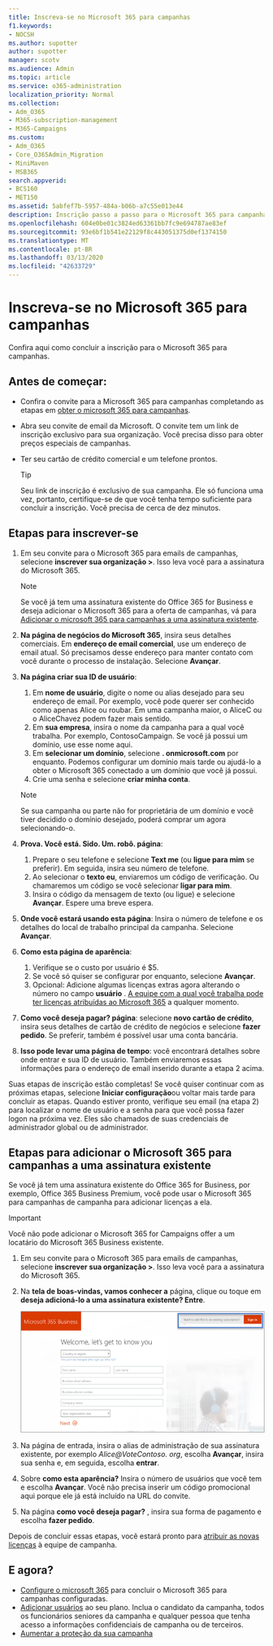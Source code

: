 ```yaml
---
title: Inscreva-se no Microsoft 365 para campanhas
f1.keywords:
- NOCSH
ms.author: supotter
author: supotter
manager: scotv
ms.audience: Admin
ms.topic: article
ms.service: o365-administration
localization_priority: Normal
ms.collection:
- Adm_O365
- M365-subscription-management
- M365-Campaigns
ms.custom:
- Adm_O365
- Core_O365Admin_Migration
- MiniMaven
- MSB365
search.appverid:
- BCS160
- MET150
ms.assetid: 5abfef7b-5957-484a-b06b-a7c55e013e44
description: Inscrição passo a passo para o Microsoft 365 para campanhas. Proteger sua campanha contra ameaças cybersecurity a email, dados e comunicação.
ms.openlocfilehash: 604e0be01c3824ed63361bb7fc9e694787ae83ef
ms.sourcegitcommit: 93e6bf1b541e22129f8c443051375d0ef1374150
ms.translationtype: MT
ms.contentlocale: pt-BR
ms.lasthandoff: 03/13/2020
ms.locfileid: "42633729"
---
```

# <a name="sign-up-for-microsoft-365-for-campaigns"></a>Inscreva-se no Microsoft 365 para campanhas 

Confira aqui como concluir a inscrição para o Microsoft 365 para campanhas.

## <a name="before-you-start"></a>Antes de começar: 
- Confira o convite para a Microsoft 365 para campanhas completando as etapas em [obter o microsoft 365 para campanhas](get-microsoft-365-campaigns.md#get-microsoft-365-for-campaigns). 
- Abra seu convite de email da Microsoft. O convite tem um link de inscrição exclusivo para sua organização. Você precisa disso para obter preços especiais de campanhas.
- Ter seu cartão de crédito comercial e um telefone prontos. 

    > [!TIP]
    > Seu link de inscrição é exclusivo de sua campanha. Ele só funciona uma vez, portanto, certifique-se de que você tenha tempo suficiente para concluir a inscrição. Você precisa de cerca de dez minutos. 

## <a name="steps-to-sign-up"></a>Etapas para inscrever-se

1. Em seu convite para o Microsoft 365 para emails de campanhas, selecione **inscrever sua organização >**. Isso leva você para a assinatura do Microsoft 365.
    > [!NOTE]
    > Se você já tem uma assinatura existente do Office 365 for Business e deseja adicionar o Microsoft 365 para a oferta de campanhas, vá para [Adicionar o microsoft 365 para campanhas a uma assinatura existente](#steps-to-add-microsoft-365-for-campaigns-to-an-existing-subscription).
1. **Na página de negócios do Microsoft 365**, insira seus detalhes comerciais. Em **endereço de email comercial**, use um endereço de email atual. Só precisamos desse endereço para manter contato com você durante o processo de instalação. Selecione **Avançar**.
1. **Na página criar sua ID de usuário**:
    1. Em **nome de usuário**, digite o nome ou alias desejado para seu endereço de email. Por exemplo, você pode querer ser conhecido como apenas Alice ou roubar. Em uma campanha maior, o AliceC ou o AliceChavez podem fazer mais sentido.
    2. Em **sua empresa**, insira o nome da campanha para a qual você trabalha. Por exemplo, ContosoCampaign. Se você já possui um domínio, use esse nome aqui. 
    3. Em **selecionar um domínio**, selecione **. onmicrosoft.com** por enquanto. Podemos configurar um domínio mais tarde ou ajudá-lo a obter o Microsoft 365 conectado a um domínio que você já possui.
    4. Crie uma senha e selecione **criar minha conta**. 
    > [!NOTE]
    > Se sua campanha ou parte não for proprietária de um domínio e você tiver decidido o domínio desejado, poderá comprar um agora selecionando-o.

4. **Prova. Você está. Sido. Um. robô. página**:
    1. Prepare o seu telefone e selecione **Text me** (ou **ligue para mim** se preferir). Em seguida, insira seu número de telefone. 
    2. Ao selecionar o **texto eu**, enviaremos um código de verificação. Ou chamaremos um código se você selecionar **ligar para mim**.
    3. Insira o código da mensagem de texto (ou ligue) e selecione **Avançar**. Espere uma breve espera. 
5. **Onde você estará usando esta página**: Insira o número de telefone e os detalhes do local de trabalho principal da campanha. Selecione **Avançar**.
6. **Como esta página de aparência**:
    1. Verifique se o custo por usuário é $5. 
    2. Se você só quiser se configurar por enquanto, selecione **Avançar**. 
    3. Opcional: Adicione algumas licenças extras agora alterando o número no campo **usuário** . [A equipe com a qual você trabalha pode ter licenças atribuídas ao Microsoft 365](../business/add-users-m365b.md?toc=/microsoft-365/campaigns/toc.json) a qualquer momento.
7. **Como você deseja pagar? página**: selecione **novo cartão de crédito**, insira seus detalhes de cartão de crédito de negócios e selecione **fazer pedido**. Se preferir, também é possível usar uma conta bancária.
8. **Isso pode levar uma página de tempo**: você encontrará detalhes sobre onde entrar e sua ID de usuário. Também enviaremos essas informações para o endereço de email inserido durante a etapa 2 acima.

Suas etapas de inscrição estão completas! Se você quiser continuar com as próximas etapas, selecione **Iniciar configuração**ou voltar mais tarde para concluir as etapas. Quando estiver pronto, verifique seu email (na etapa 2) para localizar o nome de usuário e a senha para que você possa fazer logon na próxima vez. Eles são chamados de suas credenciais de administrador global ou de administrador.

## <a name="steps-to-add-microsoft-365-for-campaigns-to-an-existing-subscription"></a>Etapas para adicionar o Microsoft 365 para campanhas a uma assinatura existente

Se você já tem uma assinatura existente do Office 365 for Business, por exemplo, Office 365 Business Premium, você pode usar o Microsoft 365 para campanhas de campanha para adicionar licenças a ela.
> [!IMPORTANT]
> Você não pode adicionar o Microsoft 365 for Campaigns offer a um locatário do Microsoft 365 Business existente.

1. Em seu convite para o Microsoft 365 para emails de campanhas, selecione **inscrever sua organização >**. Isso leva você para a assinatura do Microsoft 365.
2. Na **tela de boas-vindas, vamos conhecer a** página, clique ou toque em **deseja adicioná-lo a uma assinatura existente? Entre**.
    
    ![Escolha entrar no canto superior direito.](../media/addtoexisting.png)
3. Na página de entrada, insira o alias de administração de sua assinatura existente, por exemplo *Alice@VoteContoso<span></span>. org*, escolha **Avançar**, insira sua senha e, em seguida, escolha **entrar**.
4. Sobre **como esta aparência?** Insira o número de usuários que você tem e escolha **Avançar**. Você não precisa inserir um código promocional aqui porque ele já está incluído na URL do convite.
5. Na página **como você deseja pagar?** , insira sua forma de pagamento e escolha **fazer pedido**.

Depois de concluir essas etapas, você estará pronto para [atribuir as novas licenças](../admin/manage/assign-licenses-to-users.md) à equipe de campanha.


## <a name="whats-next"></a>E agora?
- [Configure o microsoft 365](../business/set-up.md?toc=/microsoft-365/campaigns/toc.json) para concluir o Microsoft 365 para campanhas configuradas. 
- [Adicionar usuários](../business/add-users-m365b.md?toc=/microsoft-365/campaigns/toc.json) ao seu plano. Inclua o candidato da campanha, todos os funcionários seniores da campanha e qualquer pessoa que tenha acesso a informações confidenciais de campanha ou de terceiros.
- [Aumentar a proteção da sua campanha](m365-campaigns-security-overview.md)